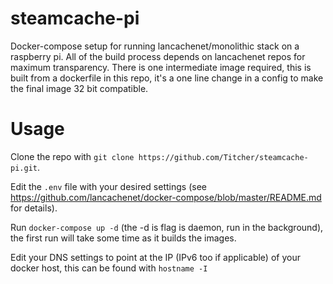 # steamcache-pi
Docker-compose setup for running lancachenet/monolithic stack on a raspberry pi. All of the build process depends on lancachenet repos for maximum transparency. There is one intermediate image required, this is built from a dockerfile in this repo, it's a one line change in a config to make the final image 32 bit compatible.

# Usage
Clone the repo with `git clone https://github.com/Titcher/steamcache-pi.git`. 

Edit the `.env` file with your desired settings (see https://github.com/lancachenet/docker-compose/blob/master/README.md for details).

Run `docker-compose up -d` (the -d is flag is daemon, run in the background), the first run will take some time as it builds the images.

Edit your DNS settings to point at the IP (IPv6 too if applicable) of your docker host, this can be found with `hostname -I`

